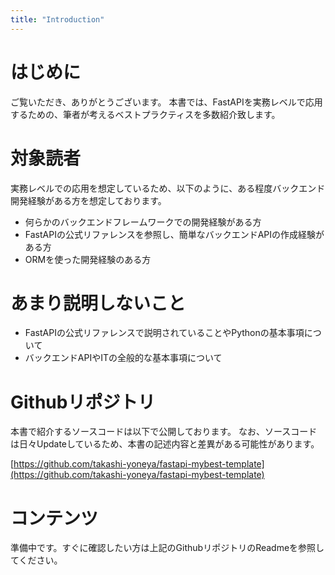 ```yaml
---
title: "Introduction"
---
```


# はじめに
ご覧いただき、ありがとうございます。
本書では、FastAPIを実務レベルで応用するための、筆者が考えるベストプラクティスを多数紹介致します。

# 対象読者
実務レベルでの応用を想定しているため、以下のように、ある程度バックエンド開発経験がある方を想定しております。
- 何らかのバックエンドフレームワークでの開発経験がある方
- FastAPIの公式リファレンスを参照し、簡単なバックエンドAPIの作成経験がある方
- ORMを使った開発経験のある方

# あまり説明しないこと
- FastAPIの公式リファレンスで説明されていることやPythonの基本事項について
- バックエンドAPIやITの全般的な基本事項について

# Githubリポジトリ
本書で紹介するソースコードは以下で公開しております。
なお、ソースコードは日々Updateしているため、本書の記述内容と差異がある可能性があります。

[https://github.com/takashi-yoneya/fastapi-mybest-template](https://github.com/takashi-yoneya/fastapi-mybest-template)


# コンテンツ
準備中です。すぐに確認したい方は上記のGithubリポジトリのReadmeを参照してください。

